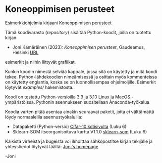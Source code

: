 # Koneoppimisen perusteet 
Esimerkkiohjelmia kirjaani Koneoppimisen perusteet

Tämä koodivarasto (*repository*) sisältää Python-koodit, joilla on tuotettu kirjan

 * Joni Kämäräinen (2023): *Koneoppimisen perusteet*, Gaudeamus, Helsinki [URL](https://www.gaudeamus.fi/teos/koneoppimisen-perusteet/)

esimerkit ja niihin liittyvät grafiikat.

Kunkin koodin nimestä selviää kappale, jossa sitä on käytetty ja mitä koodi tekee. Python-lähdekoodien nimeämisessä ja osittain myös kommenteissa on käytetty englantia, koska se on luonnollisempaa ohjelmoijille. Esimerkit löytyvät *examples/* hakemistosta.

Koodi on testattu Python-versioilla 3.9 ja 3.10 Linux ja MacOS -ympäristöissä. Pythonin asennukseen suositellaan Anaconda-työkalua. 

Koodia varten pitää asentaa ainakin seuraavat paketit, joita ei välttämättä löydy normaaleilla asennustyökaluilla:

 * Datapaketti (Python-versio) [Cifar-10 kotisivulta](https://www.cs.toronto.edu/~kriz/cifar.html) (Luku 6)
 * Sklearn-SOM itseorganisoituva kartta V1.1.0 [sklearn-som](https://pypi.org/project/sklearn-som/) (Luku 6)

Kaikista virheistä ja bugeista voi ilmoittaa sähköpostitse kirjan tekijälle ja yhteystiedot löytyvät täältä: [Joni's homepage](https://webpages.tuni.fi/vision/public_pages/JoniKamarainen/index.html)

-Joni
